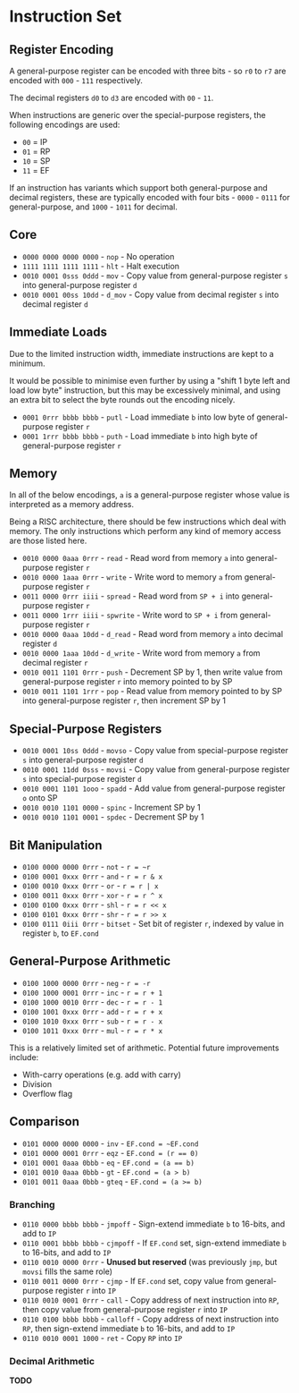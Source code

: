 # Instruction Set

## Register Encoding

A general-purpose register can be encoded with three bits - so `r0` to `r7` are encoded with
`000` - `111` respectively.

The decimal registers `d0` to `d3` are encoded with `00` - `11`.

When instructions are generic over the special-purpose registers, the following encodings are used:

- `00` = IP
- `01` = RP
- `10` = SP
- `11` = EF

If an instruction has variants which support both general-purpose and decimal registers, these are
typically encoded with four bits - `0000` - `0111` for general-purpose, and `1000` - `1011` for
decimal.

## Core

- `0000 0000 0000 0000` - `nop` - No operation
- `1111 1111 1111 1111` - `hlt` - Halt execution
- `0010 0001 0sss 0ddd` - `mov` - Copy value from general-purpose register `s` into general-purpose
  register `d`
- `0010 0001 00ss 10dd` - `d_mov` - Copy value from decimal register `s` into decimal register `d`

## Immediate Loads

Due to the limited instruction width, immediate instructions are kept to a minimum.

It would be possible to minimise even further by using a "shift 1 byte left and load low byte"
instruction, but this may be excessively minimal, and using an extra bit to select the byte rounds
out the encoding nicely.

- `0001 0rrr bbbb bbbb` - `putl` - Load immediate `b` into low byte of general-purpose register `r` 
- `0001 1rrr bbbb bbbb` - `puth` - Load immediate `b` into high byte of general-purpose register `r`

## Memory

In all of the below encodings, `a` is a general-purpose register whose value is interpreted as a
memory address.

Being a RISC architecture, there should be few instructions which deal with memory. The only
instructions which perform any kind of memory access are those listed here.

- `0010 0000 0aaa 0rrr` - `read` - Read word from memory `a` into general-purpose register `r`
- `0010 0000 1aaa 0rrr` - `write` - Write word to memory `a` from general-purpose register `r`
- `0011 0000 0rrr iiii` - `spread` - Read word from `SP + i` into general-purpose register `r`
- `0011 0000 1rrr iiii` - `spwrite` - Write word to `SP + i` from general-purpose register `r`
- `0010 0000 0aaa 10dd` - `d_read` - Read word from memory `a` into decimal register `d`
- `0010 0000 1aaa 10dd` - `d_write` - Write word from memory `a` from decimal register `r`
- `0010 0011 1101 0rrr` - `push` - Decrement SP by 1, then write value from general-purpose register
  `r` into memory pointed to by SP
- `0010 0011 1101 1rrr` - `pop` - Read value from memory pointed to by SP into general-purpose
  register `r`, then increment SP by 1

## Special-Purpose Registers

- `0010 0001 10ss 0ddd` - `movso` - Copy value from special-purpose register `s` into general-purpose
register `d`
- `0010 0001 11dd 0sss` - `movsi` - Copy value from general-purpose register `s` into special-purpose
register `d`
- `0010 0001 1101 1ooo` - `spadd` - Add value from general-purpose register `o` onto SP
- `0010 0010 1101 0000` - `spinc` - Increment SP by 1
- `0010 0010 1101 0001` - `spdec` - Decrement SP by 1

## Bit Manipulation

- `0100 0000 0000 0rrr` - `not` - `r = ~r`
- `0100 0001 0xxx 0rrr` - `and` - `r = r & x`
- `0100 0010 0xxx 0rrr` - `or` - `r = r | x`
- `0100 0011 0xxx 0rrr` - `xor` - `r = r ^ x`
- `0100 0100 0xxx 0rrr` - `shl` - `r = r << x`
- `0100 0101 0xxx 0rrr` - `shr` - `r = r >> x`
- `0100 0111 0iii 0rrr` - `bitset` - Set bit of register `r`, indexed by value in register `b`, to
  `EF.cond`

## General-Purpose Arithmetic

- `0100 1000 0000 0rrr` - `neg` - `r = -r`
- `0100 1000 0001 0rrr` - `inc` - `r = r + 1`
- `0100 1000 0010 0rrr` - `dec` - `r = r - 1`
- `0100 1001 0xxx 0rrr` - `add` - `r = r + x`
- `0100 1010 0xxx 0rrr` - `sub` - `r = r - x`
- `0100 1011 0xxx 0rrr` - `mul` - `r = r * x`

This is a relatively limited set of arithmetic. Potential future improvements include:
- With-carry operations (e.g. add with carry)
- Division
- Overflow flag

## Comparison

- `0101 0000 0000 0000` - `inv` - `EF.cond = ~EF.cond`
- `0101 0000 0001 0rrr` - `eqz` - `EF.cond = (r == 0)`
- `0101 0001 0aaa 0bbb` - `eq` - `EF.cond = (a == b)`
- `0101 0010 0aaa 0bbb` - `gt` - `EF.cond = (a > b)`
- `0101 0011 0aaa 0bbb` - `gteq` - `EF.cond = (a >= b)`

### Branching

- `0110 0000 bbbb bbbb` - `jmpoff` - Sign-extend immediate `b` to 16-bits, and add to `IP`
- `0110 0001 bbbb bbbb` - `cjmpoff` - If `EF.cond` set, sign-extend immediate `b` to 16-bits, and add
  to `IP`
- `0110 0010 0000 0rrr` - **Unused but reserved** (was previously `jmp`, but `movsi` fills the same
  role)
- `0110 0011 0000 0rrr` - `cjmp` - If `EF.cond` set, copy value from general-purpose register `r`
  into `IP`
- `0110 0010 0001 0rrr` - `call` - Copy address of next instruction into `RP`, then copy value from
  general-purpose register `r` into `IP`
- `0110 0100 bbbb bbbb` - `calloff` - Copy address of next instruction into `RP`, then sign-extend
  immediate `b` to 16-bits, and add to `IP`
- `0110 0010 0001 1000` - `ret` - Copy `RP` into `IP`

### Decimal Arithmetic

**TODO**
